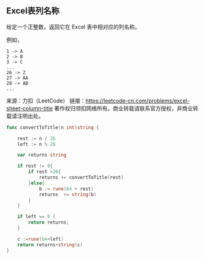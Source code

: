 ## Excel表列名称

给定一个正整数，返回它在 Excel 表中相对应的列名称。

例如，

    1 -> A
    2 -> B
    3 -> C
    ...
    26 -> Z
    27 -> AA
    28 -> AB 
    ...

来源：力扣（LeetCode）
链接：https://leetcode-cn.com/problems/excel-sheet-column-title
著作权归领扣网络所有。商业转载请联系官方授权，非商业转载请注明出处。

```go
func convertToTitle(n int)string {

	rest := n / 26
	left := n % 26

	var returns string

	if rest != 0{
		if rest >26{
			returns += convertToTitle(rest)
		}else{
			b := rune(64 + rest)
			returns  += string(b)
		}
	}

	if left == 0 {
		return returns;
	}

	c :=rune(64+left)
	return returns+string(c)
}
```
